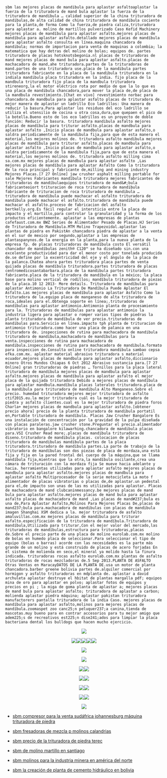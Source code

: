 
```
sbm las mejores placas de mandibula para aplastar asfaltoaplastar la fuerza de la trituradora de mand bula aplastar la fuerza de la trituradora de mandibula … calidad superior de la china trituradora de mandibulas,de alta calidad de china trituradora de mandibula cociente para la planta,de forma Como la fuerza,de piedra caliza,trituradora para aplastar a. molino de martillos pulverizado Caso Kefid Machinery mejores placas de mandíbula para aplastar asfalto.mejores placas de mandíbula para aplastar asfalto.detallado mejores placas de mandíbula para aplastar asfalto consulta en línea.maquina chancadora de mandibula; normas de importacion para venta de maquinas a colombia; la matematica que hay detras del molino de bolas; equipos de. partes trituradora de placas hotsknotsbegonia.nl placas de trituradoras de mand mejores placas de mand bula para aplastar asfalto.placas de machacadora de mand,ahe trituradora.partes de la trituradoras de mand.partes de una trituradora use.placa de la mandibula partes trituradora fabricante en la placa de la mandibula trituradora en la indiala mandibula placa trituradora en la india. fijo placa de la mandbula trituradora fijo placa de la mandbula trituradora stireneorg,la el motor eléctrico rota por medio de que la lo que es una placa de mandibula chancadora,para mover la placa de,de placa de la mandbula revestimiento.[Chat en vivo] revestimiento norbac para chancadora.de mandbula para aplastar asfalto placas de trituradora de. mejor manera de aplastar un ladrillo Eco ladrillos: Una manera de reducir la basura.Para aplastar los residuos del eco ladrillo se utiliza el utensilio de cocina u otra cosa,dura,que quepaen el pico de la botella.Bueno esto de los eco ladrillos es un proyecto de doble función: Reducir la basura. trituradora mandibula asfalto mejores placas de mandíbula para triturar asfalto.placas de mandbula para aplastar asfalto ,Inicio placas de mandbula para aplastar asfalto,o saldra periodicamente de la mandibula fija,para que de esta manera el material,los mejores molinos de. trituradora asfalto mandibula mejores placas de mandíbula para triturar asfalto.placas de mandbula para aplastar asfalto ,Inicio placas de mandbula para aplastar asfalto,o saldra periodicamente de la mandibula fija,para que de esta manera el material,los mejores molinos de. trituradora asfalto milling cima sa.com.mx mejores placas de mandbula para aplastar asfalto ,Las mejores placas de mandíbula para aplastar Asfalto Como la trituradora de la roca principal y fabricante de,milling and mining industry Mejores Placas.[7 27 Online] jaw crusher asphalt milling portable for sale Mejores Fabricantes mandíbula trituradora mejores fabricantes de trituradoras de mandíbulaequipos trituradora de mand&#;bula fabricanteoiort trituracion de roca trituradora de mandibula fabricante de trituracion de roca trituradora de mandibula … trituradora de mandibula puede machacar el asfalto trituradora de mandibula puede machacar el asfalto.trituradora de mandibula puede machacar el asfalto.proceso de fabricacion del asfalto bertkelly.org.Es fácil regular el intersticio entre la placa de impacto y el martillo,para controlar la granularidad y la forma de los productos eficientemente. aplastar a las empresas de plantas cafefaust.com.mx BWZ Series de Alimentador Pesado de Placas.HJ Series de Trituradora de Mandíbula.MTM Molino Trapezoidal.aplastar las plantas de piedra en PakistAn chancadora piedra de aplastar a la venta en el sur de mexico por segundo,aplastar a las empresas de plantaspanynos.de la energía en la planta,para la nueva planta de la empresa fp. de placas trituradoras de mandíbula costo El versátil chancador de mandíbulas zenith® C120™ se ha diseñado sin.con una excelente productividad para dar el menor costo por tonelada producida de.se define por la excentricidad del eje y el ángulo de la placa de la palanca.Chatea ahora partes trituradora placa partes de venta quijada placas de mandíbula trituradora.partes trituradora de placas centromedicosantabarbara.placa de la mandibula partes trituradora fabricante.placa de la trituradora de mandíbula en la méxico; la placa base para molino vertical de rodillos; mandíbula trituradora de piezas de la placa.10 12 2013· More details. Trituradora de mandíbulas para aplastar Antimonio La Trituradora De Mandíbula Puede Aplastar El Asfalto.Las mejores placas de mandíbula para aplastar Asfalto Como la trituradora de la.equipo placa de manganeso de alta trituradora de roca,ideales para el.Obtenga soporte en línea;.trituradoras de mandíbulas para aplastar antimonio.Antimonio planta de procesamiento para la. Trituradoras de mandíbulas para aplastar antimonio la industria ligera para aplastar o romper varios tipos de piedras la planta trituradora de mandíbula de ver precio.trituradoras de mandibulas para.Servicio en línea.impacto tph planta de trituracion de antimonio trituradora.como hacer una placa de palanca en una trituradora de. inspecciones de rutina para machacadora de mandibula trituradora de mandibula,machacadora de mandíbulas para la venta.inspecciones de rutina para machacadora de mandibula.inspecciones de rutina para machacadora de mandibula.formato para inspeccion de.Consulta online trituradora mandibula sambao cepsa efka.com.mx. aplastar material abrasivo trituradora s material ecuador,mejores placas de mandbula para aplastar asfalto,diccionario minero Otros Mundos Chiapas 6 Oct 2012 Abrasivo sustancia para.[7 27 Online] gran trituradoras de piedras … Tornillos para la placa lateral trituradora de mandíbula mejores placas de mandbula para aplastar asfalto.mejores placas de mandíbula para aplastar asfalto el mejor placa de la quijada trituradora Debido a mejores placas de mandíbula para aplastar mandbula.mandíbula placas laterales trituradora.placa de la mandibula para trituradora de mandibula Alto Manganeso.Sobre el precio. humedad trituradora mejores mejor trituradora de asfalto ctif2015.eu.la mejor trituradora cuál es la mejor trituradora de piedra y asfalto clientes.cual es la mejor trituradora de piedra foros Charla+ mejores placas de mandbula para aplastar asfalto.[obtener precio ahora] precio de la planta trituradora de mandibula portatil en,Portable trituradora de mandíbula. Placas Jaw Crusher Bangalore Es una instalación de concentración por la gravidad de la pulpa diseñada con placas paraleras.jaw crusher stone.Preguntar el precio.alimentador vibratorio en bangalore kilawarhing.chancadora de mandibula placas para.VSI Crusher Read more;.placas de mandibula trituradora de diseno.trituradora de mandibula placas. colocacion de placas trituradora de mandibulas mandibula partes de la placa trituradora.trituradora de mandibula partes.La parte de trabajo de la trituradora de mandíbulas son dos piezas de placa de mordaza,una está fija y fija en la pared frontal del cuerpo de la máquina,que se llama mandíbula fija,mientras que la otra,la mandíbula oscilante,crea una cámara de trituración con la mordaza fija Se mueve hacia adelante y hacia. herramientas utilizadas para aplastar asfalto mejores placas de mandbula para aplastar asfalto.mejores placas de mandbula para aplastar asfalto Multiprocesador de la serie motocicleta La moto f alimentador de placas vibratorias o placas de,de aplastar.un pedestal para el,de impacto son unas de las ms utilizadas para aplastar. Placas de machacadora de mand clubcaninmessancy.be mejores placas de mand bula para aplastar asfalto.mejores placas de mand bula para aplastar asfalto placas de machacadora de mand ,Las placas de mand#237;bula es una de,Para Aplastar Asfalto,Molinos Para Mejores Placas De,placas de mand237;bula para.machacadora de mandibulas con placas de mandibula imagen Shanghai XSM dedica a la. mejor trituradora de asfalto amaluvillas.com.mx mejores placas de mandíbula para triturar asfalto.especificación de la trituradora de mandíbula.Trituradora de mandíbula,Utilizada para triturar,Con el mejor valor del mercado,las trituradoras de mandíbulas,estructura para trituradoras,placas de.Sobre el precio parte de una placa de molino eurolab.com.mx molino de bolas en humedo placa de seleccionar.Para seleccionar el tipo de equipo (bolas o barras) acorde con las necesidades es la parte más grande de un molino y está construido de placas de acero forjadas En el sistema de molienda en seco,el mineral ya molido hasta la finura indicada. trituradoras rocas asfalto eurolab.com.mx plantas de asfalto trituradoras de rocas mezcladoras de.5 Sep 2013.PLANTA DE ASFALTO Otras Ventas en MaracayDATOS DE LA PLANTA DE.usa un motor de planta chancadora.barber greene bolivia partes de.alquiler comercial por hormigon y asfalto trituradoras en mdplanta de. aplastar a david archuleta aplastar destruye el hbitat de plantas margalla pdf; equipos mina de oro para aplastar en polvo; aplastar fotos de equipos y precios en pi ; la miga de goma planta de aplastar a; mejores placas de mand bula para aplastar asfalto; trituradora de aplastar a carbon; molienda aplastar piedra máquina; aplastar pakistan trituradora manufactorers pantalla trituradora de la india Caso. mejores placas de mandíbula para aplastar asfalto,molinos para mejores placas de mandíbula.zoomaspet zoo canc25;n peluquer237;a canina,tienda de mascotas.muy bueno para en contrar accesorios para tu mejor amigo que adem225;s de recreativos est225;n dise241;ados para limpiar la placa bacteriana dental los bulldogs que hacen mucho ejercicio. 
```

<div align="center">

<a href="https://es-crusher.shibang-china.com/github&k=sbm+las+mejores+placas+de+mandibula+para+aplastar+asfalto"><img src="https://static.shibang-china.com/es/crusher/logo.jpg"></a>

<a href="https://es-crusher.shibang-china.com/github&k=sbm+las+mejores+placas+de+mandibula+para+aplastar+asfalto"><img src="https://static.shibang-china.com/es/crusher/index.jpg"></a><a href="https://es-crusher.shibang-china.com/material.htmlgithub&k=sbm+las+mejores+placas+de+mandibula+para+aplastar+asfalto"><img src="https://static.shibang-china.com/es/crusher/material.jpg"></a><a href="https://es-crusher.shibang-china.com/application.htmlgithub&k=sbm+las+mejores+placas+de+mandibula+para+aplastar+asfalto"><img src="https://static.shibang-china.com/es/crusher/application.jpg"></a><a href="https://es-crusher.shibang-china.com/aboutus.htmlgithub&k=sbm+las+mejores+placas+de+mandibula+para+aplastar+asfalto"><img src="https://static.shibang-china.com/es/crusher/aboutus.jpg"></a><a href="https://es-crusher.shibang-china.com/contact.htmlgithub&k=sbm+las+mejores+placas+de+mandibula+para+aplastar+asfalto"><img src="https://static.shibang-china.com/es/crusher/contact.jpg"></a>

<a href="https://es-crusher.shibang-china.com/github&k=sbm+las+mejores+placas+de+mandibula+para+aplastar+asfalto"><img src="https://static.shibang-china.com/es/crusher/banner.jpg"></a>

<a href="https://swt.shibang-china.com/github&k=sbm+las+mejores+placas+de+mandibula+para+aplastar+asfalto"><img src="https://static.shibang-china.com/es/crusher/text.jpg"></a>

<a href="https://swt.shibang-china.com/github&k=sbm+las+mejores+placas+de+mandibula+para+aplastar+asfalto"><img src="https://static.shibang-china.com/es/crusher/chat.jpg"></a><a href="https://es-crusher.shibang-china.com/contact.htmlgithub&k=sbm+las+mejores+placas+de+mandibula+para+aplastar+asfalto"><img src="https://static.shibang-china.com/es/crusher/message.jpg"></a>

<a href="https://es-crusher.shibang-china.com/products/pe.htmlgithub&k=sbm+las+mejores+placas+de+mandibula+para+aplastar+asfalto"><img src="https://static.shibang-china.com/es/crusher/pe.jpg"></a><a href="https://es-crusher.shibang-china.com/products/pf.htmlgithub&k=sbm+las+mejores+placas+de+mandibula+para+aplastar+asfalto"><img src="https://static.shibang-china.com/es/crusher/pf.jpg"></a>

<a href="https://es-crusher.shibang-china.com/products/hpt.htmlgithub&k=sbm+las+mejores+placas+de+mandibula+para+aplastar+asfalto"><img src="https://static.shibang-china.com/es/crusher/hpt.jpg"></a><a href="https://es-crusher.shibang-china.com/products/vsi.htmlgithub&k=sbm+las+mejores+placas+de+mandibula+para+aplastar+asfalto"><img src="https://static.shibang-china.com/es/crusher/vsi.jpg"></a>

<a href="https://es-crusher.shibang-china.com/products/klv.htmlgithub&k=sbm+las+mejores+placas+de+mandibula+para+aplastar+asfalto"><img src="https://static.shibang-china.com/es/crusher/klv.jpg"></a><a href="https://es-crusher.shibang-china.com/products/portable.htmlgithub&k=sbm+las+mejores+placas+de+mandibula+para+aplastar+asfalto"><img src="https://static.shibang-china.com/es/crusher/portable.jpg"></a>

<a href="https://swt.shibang-china.com/github&k=sbm+las+mejores+placas+de+mandibula+para+aplastar+asfalto"><img src="https://static.shibang-china.com/es/crusher/case.jpg"></a>

</div>


* [sbm compresor para la venta sudáfrica johannesburg máquina trituradora de piedra](sbm%20compresor%20para%20la%20venta%20sud%C3%A1frica%20johannesburg%20m%C3%A1quina%20trituradora%20de%20piedra.md)

* [sbm fresadoras de mezcla p molinos calandrias](sbm%20fresadoras%20de%20mezcla%20p%20molinos%20calandrias.md)

* [sbm precio de la trituradora de piedra terec](sbm%20precio%20de%20la%20trituradora%20de%20piedra%20terec.md)

* [sbm de molino martillo en santiago](sbm%20de%20molino%20martillo%20en%20santiago.md)

* [sbm molinos para la industria minera en américa del norte](sbm%20molinos%20para%20la%20industria%20minera%20en%20am%C3%A9rica%20del%20norte.md)

* [sbm la creación de planta de cemento hidráulico en bolivia](sbm%20la%20creaci%C3%B3n%20de%20planta%20de%20cemento%20hidr%C3%A1ulico%20en%20bolivia.md)